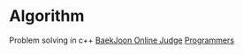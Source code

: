 # Algorithm
Problem solving in c++
[BaekJoon Online Judge](https://www.acmicpc.net/)
[Programmers](https://programmers.co.kr/)
